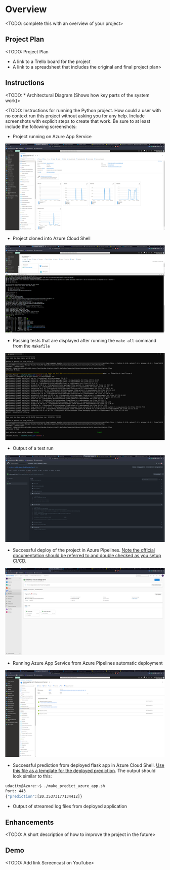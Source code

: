 
# Overview

<TODO: complete this with an overview of your project>

## Project Plan

<TODO: Project Plan

* A link to a Trello board for the project
* A link to a spreadsheet that includes the original and final project plan>

## Instructions

<TODO: * Architectural Diagram (Shows how key parts of the system work)>

<TODO:  Instructions for running the Python project.  How could a user with no context run this project without asking you for any help.  Include screenshots with explicit steps to create that work. Be sure to at least include the following screenshots:

* Project running on Azure App Service

![Running on Azure App Service](app-running-in-app-service.png)

* Project cloned into Azure Cloud Shell

![Azure Cloud Shell ssh Clone the repo](cloud_shell_ssh_clone.png)

* Passing tests that are displayed after running the `make all` command from the `Makefile`

![Passing all the tests with `make all`](local_make_all.png)

* Output of a test run

![Pass Github Actions in remote](github_actions_pass.png)

* Successful deploy of the project in Azure Pipelines.  [Note the official documentation should be referred to and double checked as you setup CI/CD](https://docs.microsoft.com/en-us/azure/devops/pipelines/ecosystems/python-webapp?view=azure-devops).

![Deploy service in Azure Pipelines](deploy-project-in-Azure-Pipelines.png)

* Running Azure App Service from Azure Pipelines automatic deployment

![Run App Service from Azure Pipelines deployment](run-app-service-from-pipelines.png)

* Successful prediction from deployed flask app in Azure Cloud Shell.  [Use this file as a template for the deployed prediction](https://github.com/udacity/nd082-Azure-Cloud-DevOps-Starter-Code/blob/master/C2-AgileDevelopmentwithAzure/project/starter_files/flask-sklearn/make_predict_azure_app.sh).
The output should look similar to this:

```bash
udacity@Azure:~$ ./make_predict_azure_app.sh
Port: 443
{"prediction":[20.35373177134412]}
```

* Output of streamed log files from deployed application

>

## Enhancements

<TODO: A short description of how to improve the project in the future>

## Demo

<TODO: Add link Screencast on YouTube>
